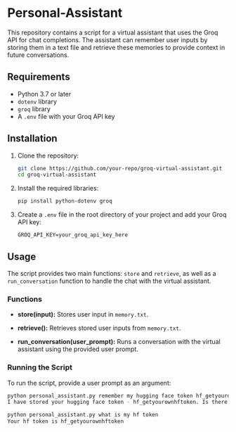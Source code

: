 # Personal-Assistant

This repository contains a script for a virtual assistant that uses the Groq API for chat completions. The assistant can remember user inputs by storing them in a text file and retrieve these memories to provide context in future conversations.

## Requirements

- Python 3.7 or later
- `dotenv` library
- `groq` library
- A `.env` file with your Groq API key

## Installation

1. Clone the repository:

    ```bash
    git clone https://github.com/your-repo/groq-virtual-assistant.git
    cd groq-virtual-assistant
    ```

2. Install the required libraries:

    ```bash
    pip install python-dotenv groq
    ```

3. Create a `.env` file in the root directory of your project and add your Groq API key:

    ```env
    GROQ_API_KEY=your_groq_api_key_here
    ```

## Usage

The script provides two main functions: `store` and `retrieve`, as well as a `run_conversation` function to handle the chat with the virtual assistant.

### Functions

- **store(input):** Stores user input in `memory.txt`.

- **retrieve():** Retrieves stored user inputs from `memory.txt`.

- **run_conversation(user_prompt):** Runs a conversation with the virtual assistant using the provided user prompt.

### Running the Script

To run the script, provide a user prompt as an argument:

```bash
python personal_assistant.py remember my hugging face token hf_getyourownhftoken
I have stored your hugging face token - hf_getyourownhftoken. Is there anything else you need help with?

python personal_assistant.py what is my hf token
Your hf token is hf_getyourownhftoken
```
